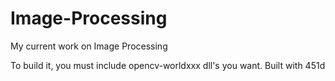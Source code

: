 # Image-Processing
My current work on Image Processing

To build it, you must include opencv-worldxxx dll's you want. Built with 451d
